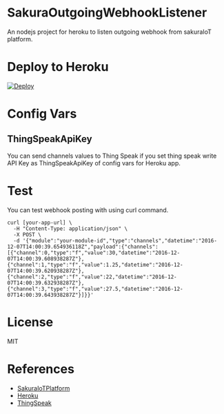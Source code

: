 # SakuraOutgoingWebhookListener
An nodejs project for heroku to listen outgoing webhook from sakuraIoT platform.

# Deploy to Heroku
[![Deploy](https://www.herokucdn.com/deploy/button.svg)](https://heroku.com/deploy)

# Config Vars
## ThingSpeakApiKey
You can send channels values to Thing Speak if you set thing speak write API Key as ThingSpeakApiKey of config vars for Heroku app.

# Test
You can test webhook posting with using curl command.

```
curl [your-app-url] \
  -H "Content-Type: application/json" \
  -X POST \
  -d '{"module":"your-module-id","type":"channels","datetime":"2016-12-07T14:00:39.654936118Z","payload":{"channels":[{"channel":0,"type":"f","value":30,"datetime":"2016-12-07T14:00:39.608938287Z"},{"channel":1,"type":"f","value":1.25,"datetime":"2016-12-07T14:00:39.620938287Z"},{"channel":2,"type":"f","value":22,"datetime":"2016-12-07T14:00:39.632938287Z"},{"channel":3,"type":"f","value":27.5,"datetime":"2016-12-07T14:00:39.643938287Z"}]}}'
```

# License
MIT

# References
- [SakuraIoTPlatform](https://iot.sakura.ad.jp/developer/)
- [Heroku](https://www.heroku.com)
- [ThingSpeak](https://thingspeak.com)